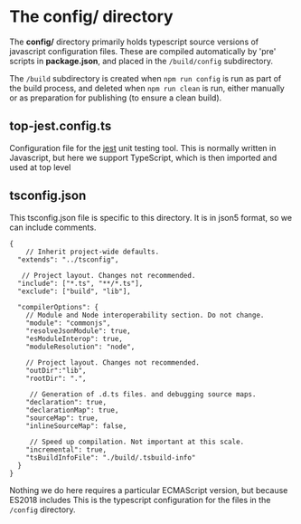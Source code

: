 # The config/ directory

The **config/** directory primarily holds typescript source versions of javascript configuration files.
These are compiled automatically by 'pre' scripts in **package.json**, and placed in the `/build/config` subdirectory.

The `/build` subdirectory is created when ``npm run config`` is run as part of the build process, and deleted when ``npm run clean`` is run, either manually or as preparation for publishing (to ensure a clean build).


## top-jest.config.ts
Configuration file for the [jest](https://www.youtube.com/watch?v=F3YMlzK8d0o) unit testing tool. This is normally written in Javascript, but here we support TypeScript, which is then imported and used at top level

## tsconfig.json
This tsconfig.json file is specific to this directory. It is in json5 format, so we can include comments.
```json5
{
    // Inherit project-wide defaults.
  "extends": "../tsconfig",

   // Project layout. Changes not recommended.
  "include": ["*.ts", "**/*.ts"],
  "exclude": ["build", "lib"],

  "compilerOptions": {
    // Module and Node interoperability section. Do not change.
    "module": "commonjs",
    "resolveJsonModule": true,
    "esModuleInterop": true,
    "moduleResolution": "node",

    // Project layout. Changes not recommended.
    "outDir":"lib",
    "rootDir": ".",

     // Generation of .d.ts files. and debugging source maps.
    "declaration": true,
    "declarationMap": true,
    "sourceMap": true,
    "inlineSourceMap": false,

     // Speed up compilation. Not important at this scale.
    "incremental": true,
    "tsBuildInfoFile": "./build/.tsbuild-info"
  }
}
```

Nothing we do here requires a particular ECMAScript version, but because ES2018 includes
This is the typescript configuration for the files in the `/config` directory.

